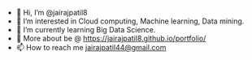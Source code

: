- 👋 Hi, I’m @jairajpatil8
- 👀 I’m interested in Cloud computing, Machine learning, Data mining.
- 🌱 I’m currently learning Big Data Science.
- 📸 More about be @ https://jairajpatil8.github.io/portfolio/
- 📫 How to reach me jairajpatil44@gmail.com

<!---
jairajpatil8/jairajpatil8 is a ✨ special ✨ repository because its `README.md` (this file) appears on your GitHub profile.
You can click the Preview link to take a look at your changes.
--->
